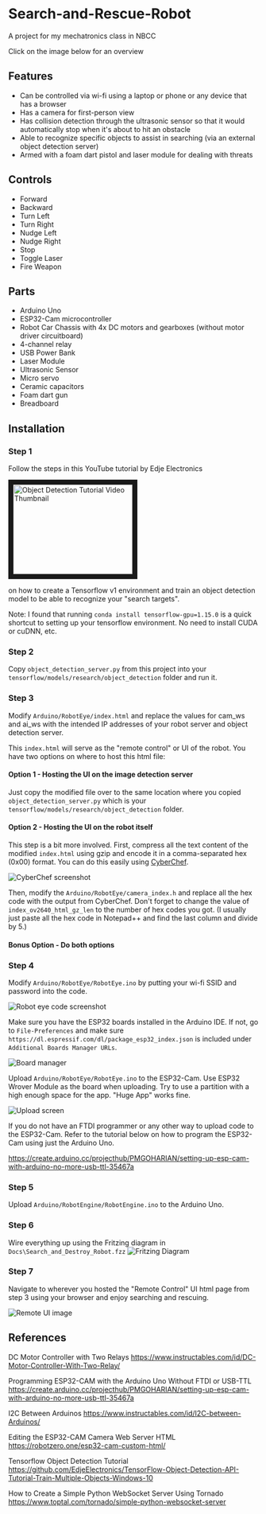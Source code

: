 # Search-and-Rescue-Robot
A project for my mechatronics class in NBCC

Click on the image below for an overview
<a href="Docs/Search and rescue Robot.pdf" class="image fit"><img src="Docs/slides_thumbnail.png" alt=""></a>

## Features

- Can be controlled via wi-fi using a laptop or phone or any device that has a browser
- Has a camera for first-person view
- Has collision detection through the ultrasonic sensor so that it would automatically stop when it's about to hit an obstacle
- Able to recognize specific objects to assist in searching (via an external object detection server)
- Armed with a foam dart pistol and laser module for dealing with threats

## Controls

- Forward
- Backward
- Turn Left
- Turn Right
- Nudge Left
- Nudge Right
- Stop
- Toggle Laser
- Fire Weapon

## Parts

- Arduino Uno
- ESP32-Cam microcontroller
- Robot Car Chassis with 4x DC motors and gearboxes (without motor driver circuitboard)
- 4-channel relay
- USB Power Bank
- Laser Module
- Ultrasonic Sensor
- Micro servo
- Ceramic capacitors
- Foam dart gun
- Breadboard

## Installation

### Step 1

Follow the steps in this YouTube tutorial by Edje Electronics

<a href="http://www.youtube.com/watch?feature=player_embedded&v=Rgpfk6eYxJA
" target="_blank"><img src="http://img.youtube.com/vi/Rgpfk6eYxJA/0.jpg" 
alt="Object Detection Tutorial Video Thumbnail" width="240" height="180" border="10" /></a>

on how to create a Tensorflow v1 environment and train an object detection model to be able to recognize your "search targets".

Note: I found that running `conda install tensorflow-gpu=1.15.0` is a quick shortcut to setting up your tensorflow environment. No need to install CUDA or cuDNN, etc.

### Step 2

Copy `object_detection_server.py` from this project into your `tensorflow/models/research/object_detection` folder and run it.

### Step 3

Modify `Arduino/RobotEye/index.html` and replace the values for cam_ws and ai_ws with the intended IP addresses of your robot server and object detection server.

This `index.html` will serve as the "remote control" or UI of the robot. You have two options on where to host this html file:

#### Option 1 - Hosting the UI on the image detection server

Just copy the modified file over to the same location where you copied `object_detection_server.py` which is your `tensorflow/models/research/object_detection` folder.

#### Option 2 - Hosting the UI on the robot itself

This step is a bit more involved. First, compress all the text content of the modified `index.html` using gzip and encode it in a comma-separated hex (0x00) format. You can do this easily using [CyberChef](https://gchq.github.io/CyberChef).

![CyberChef screenshot](Docs/cyberchef.png)

Then, modify the `Arduino/RobotEye/camera_index.h` and replace all the hex code with the output from CyberChef. Don't forget to change the value of `index_ov2640_html_gz_len` to the number of hex codes you got. (I usually just paste all the hex code in Notepad++ and find the last column and divide by 5.)

#### Bonus Option - Do both options

### Step 4

Modify `Arduino/RobotEye/RobotEye.ino` by putting your wi-fi SSID and password into the code.

![Robot eye code screenshot](Docs/ssid.png)

Make sure you have the ESP32 boards installed in the Arduino IDE. If not, go to `File-Preferences` and make sure `https://dl.espressif.com/dl/package_esp32_index.json` is included under `Additional Boards Manager URLs`.

![Board manager](Docs/boardmanager.png)

Upload `Arduino/RobotEye/RobotEye.ino` to the ESP32-Cam. Use ESP32 Wrover Module as the board when uploading. Try to use a partition with a high enough space for the app. "Huge App" works fine.

![Upload screen](Docs/huge_app.png)

If you do not have an FTDI programmer or any other way to upload code to the ESP32-Cam. Refer to the tutorial below on how to program the ESP32-Cam using just the Arduino Uno.

https://create.arduino.cc/projecthub/PMGOHARIAN/setting-up-esp-cam-with-arduino-no-more-usb-ttl-35467a

### Step 5

Upload `Arduino/RobotEngine/RobotEngine.ino` to the Arduino Uno.

### Step 6

Wire everything up using the Fritzing diagram in `Docs\Search_and_Destroy_Robot.fzz`
![Fritzing Diagram](Docs/fritzing.png)

### Step 7

Navigate to wherever you hosted the "Remote Control" UI html page from step 3 using your browser and enjoy searching and rescuing.

![Remote UI image](Docs/remote.png)

## References

DC Motor Controller with Two Relays
https://www.instructables.com/id/DC-Motor-Controller-With-Two-Relay/

Programming ESP32-CAM with the Arduino Uno Without FTDI or USB-TTL
https://create.arduino.cc/projecthub/PMGOHARIAN/setting-up-esp-cam-with-arduino-no-more-usb-ttl-35467a

I2C Between Arduinos
https://www.instructables.com/id/I2C-between-Arduinos/

Editing the ESP32-CAM Camera Web Server HTML
https://robotzero.one/esp32-cam-custom-html/

Tensorflow Object Detection Tutorial
https://github.com/EdjeElectronics/TensorFlow-Object-Detection-API-Tutorial-Train-Multiple-Objects-Windows-10

How to Create a Simple Python WebSocket Server Using Tornado
https://www.toptal.com/tornado/simple-python-websocket-server

